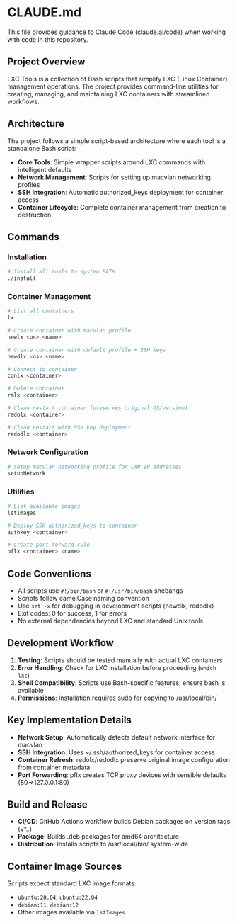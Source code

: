 # CLAUDE.md

This file provides guidance to Claude Code (claude.ai/code) when working with code in this repository.

## Project Overview

LXC Tools is a collection of Bash scripts that simplify LXC (Linux Container) management operations. The project provides command-line utilities for creating, managing, and maintaining LXC containers with streamlined workflows.

## Architecture

The project follows a simple script-based architecture where each tool is a standalone Bash script:

- **Core Tools**: Simple wrapper scripts around LXC commands with intelligent defaults
- **Network Management**: Scripts for setting up macvlan networking profiles
- **SSH Integration**: Automatic authorized_keys deployment for container access
- **Container Lifecycle**: Complete container management from creation to destruction

## Commands

### Installation
```bash
# Install all tools to system PATH
./install
```

### Container Management
```bash
# List all containers
lx

# Create container with macvlan profile
newlx <os> <name>

# Create container with default profile + SSH keys
newdlx <os> <name>

# Connect to container
conlx <container>

# Delete container
rmlx <container>

# Clean restart container (preserves original OS/version)
redolx <container>

# Clean restart with SSH key deployment
redodlx <container>
```

### Network Configuration
```bash
# Setup macvlan networking profile for LAN IP addresses
setupNetwork
```

### Utilities
```bash
# List available images
lstImages

# Deploy SSH authorized_keys to container
authkey <container>

# Create port forward rule
pflx <container> <name>
```

## Code Conventions

- All scripts use `#!/bin/bash` or `#!/usr/bin/bash` shebangs
- Scripts follow camelCase naming convention
- Use `set -x` for debugging in development scripts (newdlx, redodlx)
- Exit codes: 0 for success, 1 for errors
- No external dependencies beyond LXC and standard Unix tools

## Development Workflow

1. **Testing**: Scripts should be tested manually with actual LXC containers
2. **Error Handling**: Check for LXC installation before proceeding (`which lxc`)
3. **Shell Compatibility**: Scripts use Bash-specific features, ensure bash is available
4. **Permissions**: Installation requires sudo for copying to /usr/local/bin/

## Key Implementation Details

- **Network Setup**: Automatically detects default network interface for macvlan
- **SSH Integration**: Uses ~/.ssh/authorized_keys for container access
- **Container Refresh**: redolx/redodlx preserve original image configuration from container metadata
- **Port Forwarding**: pflx creates TCP proxy devices with sensible defaults (80→127.0.0.1:80)

## Build and Release

- **CI/CD**: GitHub Actions workflow builds Debian packages on version tags (v*.*.*) 
- **Package**: Builds .deb packages for amd64 architecture
- **Distribution**: Installs scripts to /usr/local/bin/ system-wide

## Container Image Sources

Scripts expect standard LXC image formats:
- `ubuntu:20.04`, `ubuntu:22.04`
- `debian:11`, `debian:12` 
- Other images available via `lstImages`